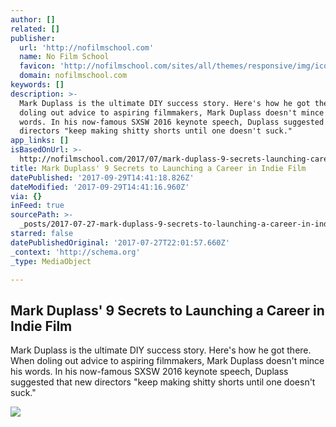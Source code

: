 ```yaml
---
author: []
related: []
publisher:
  url: 'http://nofilmschool.com'
  name: No Film School
  favicon: 'http://nofilmschool.com/sites/all/themes/responsive/img/icons/favicon.ico'
  domain: nofilmschool.com
keywords: []
description: >-
  Mark Duplass is the ultimate DIY success story. Here's how he got there. When
  doling out advice to aspiring filmmakers, Mark Duplass doesn't mince his
  words. In his now-famous SXSW 2016 keynote speech, Duplass suggested that new
  directors "keep making shitty shorts until one doesn't suck."
app_links: []
isBasedOnUrl: >-
  http://nofilmschool.com/2017/07/mark-duplass-9-secrets-launching-career-indie-film
title: Mark Duplass' 9 Secrets to Launching a Career in Indie Film
datePublished: '2017-09-29T14:41:18.826Z'
dateModified: '2017-09-29T14:41:16.960Z'
via: {}
inFeed: true
sourcePath: >-
  _posts/2017-07-27-mark-duplass-9-secrets-to-launching-a-career-in-indie-film.md
starred: false
datePublishedOriginal: '2017-07-27T22:01:57.660Z'
_context: 'http://schema.org'
_type: MediaObject

---
```

<article style=""><h1>Mark Duplass' 9 Secrets to Launching a Career in Indie Film</h1><p>Mark Duplass is the ultimate DIY success story. Here's how he got there. When doling out advice to aspiring filmmakers, Mark Duplass doesn't mince his words. In his now-famous SXSW 2016 keynote speech, Duplass suggested that new directors "keep making shitty shorts until one doesn't suck."</p><img src="http://nofilmschool.com/sites/default/files/styles/facebook/public/mark_duplass_advice.png?itok=3LcCdth-" /></article>